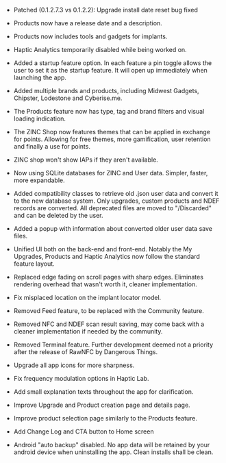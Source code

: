 
- Patched (0.1.2.7.3 vs 0.1.2.2): Upgrade install date reset bug fixed

- Products now have a release date and a description.

- Products now includes tools and gadgets for implants.

- Haptic Analytics temporarily disabled while being worked on.

- Added a startup feature option. In each feature a pin toggle allows the user to set it as the startup feature. It will open up immediately when launching the app.

- Added multiple brands and products, including Midwest Gadgets, Chipster, Lodestone and Cyberise.me.

- The Products feature now has type, tag and brand filters and visual loading indication.

- The ZINC Shop now features themes that can be applied in exchange for points. Allowing for free themes, more gamification, user retention and finally a use for points.

- ZINC shop won't show IAPs if they aren't available.

- Now using SQLite databases for ZINC and User data. Simpler, faster, more expandable.

- Added compatibility classes to retrieve old .json user data and convert it to the new database system. Only upgrades, custom products and NDEF records are converted. All deprecated files are moved to "/Discarded" and can be deleted by the user.

- Added a popup with information about converted older user data save files.

- Unified UI both on the back-end and front-end. Notably the My Upgrades, Products and Haptic Analytics now follow the standard feature layout.

- Replaced edge fading on scroll pages with sharp edges. Eliminates rendering overhead that wasn't worth it, cleaner implementation.

- Fix misplaced location on the implant locator model.

- Removed Feed feature, to be replaced with the Community feature.

- Removed NFC and NDEF scan result saving, may come back with a cleaner implementation if needed by the community.

- Removed Terminal feature. Further development deemed not a priority after the release of RawNFC by Dangerous Things.

- Upgrade all app icons for more sharpness.

- Fix frequency modulation options in Haptic Lab.

- Add small explanation texts throughout the app for clarification.

- Improve Upgrade and Product creation page and details page.

- Improve product selection page similarly to the Products feature.

- Add Change Log and CTA button to Home screen

- Android "auto backup" disabled. No app data will be retained by your android device when uninstalling the app. Clean installs shall be clean.
